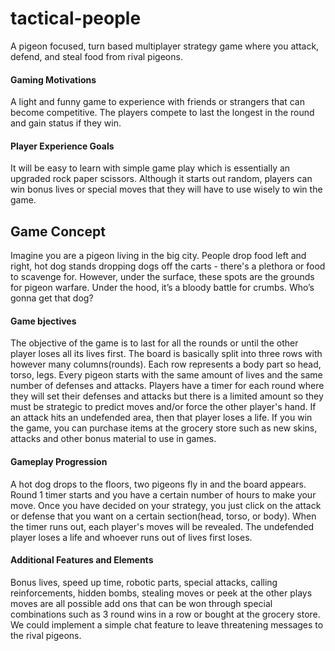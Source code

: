 # tactical-people
A pigeon focused, turn based multiplayer strategy game where you attack, defend, and steal food  from rival pigeons.

#### Gaming Motivations
A light and funny game to experience with friends or strangers that can become competitive. The players compete to last the longest in the round and gain status if they win.

#### Player Experience Goals
It will be easy to learn with simple game play which is essentially an upgraded rock paper scissors. Although it starts out random, players can win bonus lives or special moves that they will have to use wisely to win the game.

## Game Concept
Imagine you are a pigeon living in the big city. People drop food left and right, hot dog stands dropping dogs off the carts - there's a plethora or food to scavenge for. However, under the surface, these spots are the grounds for pigeon warfare. Under the hood, it’s a bloody battle for crumbs. Who’s gonna get that dog?

#### Game bjectives
The objective of the game is to last for all the rounds or until the other player loses all its lives first. The board is basically split into three rows with however many columns(rounds). Each row represents a body part so head, torso, legs. Every pigeon starts with the same amount of lives and the same number of defenses and attacks. Players have a timer for each round where they will set their defenses and attacks but there is a limited amount so they must be strategic to predict moves and/or force the other player's hand. If an attack hits an undefended area, then that player loses a life. If you win the game, you can purchase items at the grocery store such as new skins, attacks and other bonus material to use in games.

#### Gameplay Progression
A hot dog drops to the floors, two pigeons fly in and the board appears. Round 1 timer starts and you have a certain number of hours to make your move. Once you have decided on your strategy, you just click on the attack or defense that you want on a certain section(head, torso, or body).  When the timer runs out, each player's moves will be revealed. The undefended player loses a life and whoever  runs out of lives first loses.

#### Additional Features and Elements
Bonus lives, speed up time, robotic parts,  special attacks, calling reinforcements, hidden bombs, stealing moves or peek at the other plays moves are all possible add ons that can be won through special combinations such as 3 round wins in a row or bought at the grocery store. We could implement a simple chat feature to leave threatening messages to the rival pigeons.

